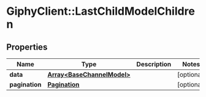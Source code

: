 # GiphyClient::LastChildModelChildren

## Properties
Name | Type | Description | Notes
------------ | ------------- | ------------- | -------------
**data** | [**Array&lt;BaseChannelModel&gt;**](BaseChannelModel.md) |  | [optional] 
**pagination** | [**Pagination**](Pagination.md) |  | [optional] 



